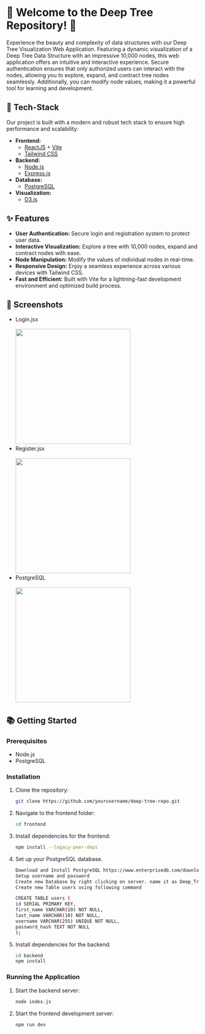 # 🌳 Welcome to the Deep Tree Repository! 👋

Experience the beauty and complexity of data structures with our Deep Tree Visualization Web Application. Featuring a dynamic visualization of a Deep Tree Data Structure with an impressive 10,000 nodes, this web application offers an intuitive and interactive experience. Secure authentication ensures that only authorized users can interact with the nodes, allowing you to explore, expand, and contract tree nodes seamlessly. Additionally, you can modify node values, making it a powerful tool for learning and development.

## 🚀 Tech-Stack

Our project is built with a modern and robust tech stack to ensure high performance and scalability:

- **Frontend:**
  - [ReactJS](https://reactjs.org/) + [Vite](https://vitejs.dev/)
  - [Tailwind CSS](https://tailwindcss.com/)
- **Backend:**
  - [Node.js](https://nodejs.org/)
  - [Express.js](https://expressjs.com/)
- **Database:**
  - [PostgreSQL](https://www.postgresql.org/)
- **Visualization:**
  - [D3.js](https://d3js.org/)

## ✨ Features

- **User Authentication:** Secure login and registration system to protect user data.
- **Interactive Visualization:** Explore a tree with 10,000 nodes, expand and contract nodes with ease.
- **Node Manipulation:** Modify the values of individual nodes in real-time.
- **Responsive Design:** Enjoy a seamless experience across various devices with Tailwind CSS.
- **Fast and Efficient:** Built with Vite for a lightning-fast development environment and optimized build process.

## 📸 Screenshots

- Login.jsx <br /> <br />
<img width="300px" src="https://github.com/sohelkh1211/Deep_Tree/assets/125993375/e5655c2e-13e9-4c48-9a0b-a24badb95882" /> <br />
- Register.jsx <br /><br />
<img width="300px" rounded="10px" src="https://github.com/sohelkh1211/Deep_Tree/assets/125993375/532b4c7a-508d-48b2-82af-c02056748f49" /> <br />
- PostgreSQL <br /><br />
<img width="300px"  rounded="10px" src="https://github.com/sohelkh1211/Deep_Tree/assets/125993375/8f471e8a-216f-4ced-b37f-07960a6bfdf1" /> <br />

## 📚 Getting Started

### Prerequisites

- Node.js 
- PostgreSQL

### Installation

1. Clone the repository:

   ```sh
   git clone https://github.com/yourusername/deep-tree-repo.git
   ```
   
 2. Navigate to the frontend folder:
  
     ```sh
     cd frontend
     ```
  
  3. Install dependencies for the frontend:
  
     ```sh
     npm install --legacy-peer-deps
     ```
  
  4. Set up your PostgreSQL database.

     ```sh
     Download and Install PostgreSQL https://www.enterprisedb.com/downloads/postgres-postgresql-downloads
     Setup username and password
     Create new Database by right clicking on server. name it as Deep_Tree.
     Create new Table users using following command
     ```
     ```sh
     CREATE TABLE users (
     id SERIAL PRIMARY KEY,
     first_name VARCHAR(10) NOT NULL,
     last_name VARCHAR(10) NOT NULL,
     username VARCHAR(255) UNIQUE NOT NULL,
     password_hash TEXT NOT NULL
     );
     ```
5. Install dependencies for the backend:
   
   ```sh
   cd backend
   npm install
   ```
   
### Running the Application
  
  1. Start the backend server:
  
     ```sh
     node index.js
     ```
  
  2. Start the frontend development server:
  
     ```sh
     npm run dev
     ```
